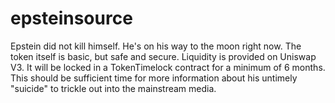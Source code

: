 # epsteinsource

Epstein did not kill himself. He's on his way to the moon right now. The token itself is basic, but safe and secure. Liquidity is provided on Uniswap V3. It will be locked in a TokenTimelock contract for a minimum of 6 months. This should be sufficient time for more information about his untimely "suicide" to trickle out into the mainstream media.

